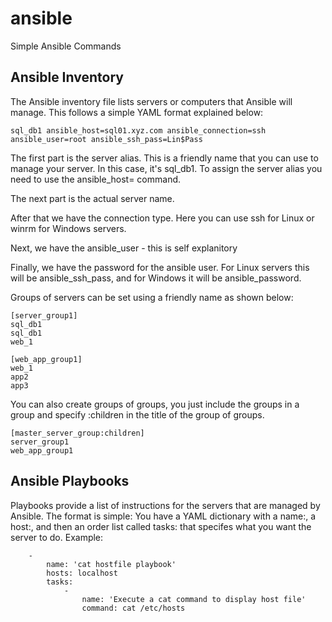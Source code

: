 # ansible
Simple Ansible Commands

## Ansible Inventory
The Ansible inventory file lists servers or computers that Ansible will manage. This follows a simple YAML format explained below:

    sql_db1 ansible_host=sql01.xyz.com ansible_connection=ssh ansible_user=root ansible_ssh_pass=Lin$Pass
    
The first part is the server alias. This is a friendly name that you can use to manage your server. In this case, it's sql_db1. To assign the server alias you need to use the ansible_host= command.

The next part is the actual server name.

After that we have the connection type. Here you can use ssh for Linux or winrm for Windows servers.

Next, we have the ansible_user - this is self explanitory

Finally, we have the password for the ansible user. For Linux servers this will be ansible_ssh_pass, and for Windows it will be ansible_password.

Groups of servers can be set using a friendly name as shown below:

    [server_group1]
    sql_db1
    sql_db1
    web_1
    
    [web_app_group1]
    web_1
    app2
    app3
    
You can also create groups of groups, you just include the groups in a group and specify :children in the title of the group of groups.

    [master_server_group:children]
    server_group1
    web_app_group1
    
## Ansible Playbooks

Playbooks provide a list of instructions for the servers that are managed by Ansible. The format is simple: You have a YAML dictionary with a name:, a host:, and then an order list called tasks: that specifes what you want the server to do. Example:

        -
            name: 'cat hostfile playbook'
            hosts: localhost
            tasks:
                -
                    name: 'Execute a cat command to display host file'
                    command: cat /etc/hosts
                    
